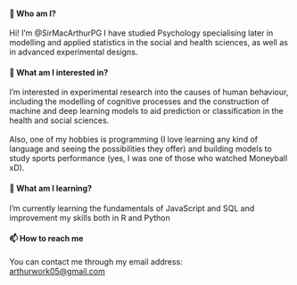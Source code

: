 <h4><b>👋 Who am I?</b></h4>
Hi! I’m @SirMacArthurPG I have studied Psychology specialising later in modelling and applied statistics in the social and health sciences, as well as in advanced experimental designs. <br>
<h4><b>👀 What am I interested in? </b></h4>
I’m interested in experimental research into the causes of human behaviour, including the modelling of cognitive processes and the construction of machine and deep learning models to aid prediction or classification in the health and social sciences.<br><br>
Also, one of my hobbies is programming (I love learning any kind of language and seeing the possibilities they offer) and building models to study sports performance (yes, I was one of those who watched Moneyball xD).
<h4><b>🌱 What am I learning?</b></h4>
I’m currently learning the fundamentals of JavaScript and SQL and improvement my skills both in R and Python
<h4><b>📫 How to reach me </b></h4>
You can contact me through my email address:<br>
<a href="arthurwork05@gmail.com">arthurwork05@gmail.com</a>

<!---
SirMacArthurPG/SirMacArthurPG is a ✨ special ✨ repository because its `README.md` (this file) appears on your GitHub profile.
You can click the Preview link to take a look at your changes.
--->
